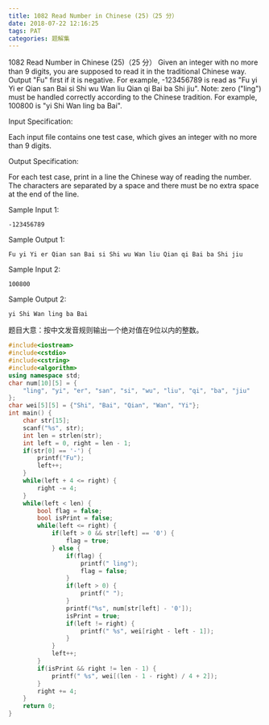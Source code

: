 ```yaml
---
title: 1082 Read Number in Chinese (25)（25 分）
date: 2018-07-22 12:16:25
tags: PAT
categories: 题解集
---
```


1082 Read Number in Chinese (25)（25 分）
Given an integer with no more than 9 digits, you are supposed to read it in the traditional Chinese way. Output "Fu" first if it is negative. For example, -123456789 is read as "Fu yi Yi er Qian san Bai si Shi wu Wan liu Qian qi Bai ba Shi jiu". Note: zero ("ling") must be handled correctly according to the Chinese tradition. For example, 100800 is "yi Shi Wan ling ba Bai".

Input Specification:

Each input file contains one test case, which gives an integer with no more than 9 digits.

Output Specification:

For each test case, print in a line the Chinese way of reading the number. The characters are separated by a space and there must be no extra space at the end of the line.

Sample Input 1:
```
-123456789
```
Sample Output 1:
```
Fu yi Yi er Qian san Bai si Shi wu Wan liu Qian qi Bai ba Shi jiu
```
Sample Input 2:
```
100800
```
Sample Output 2:
```
yi Shi Wan ling ba Bai
```
题目大意：按中文发音规则输出一个绝对值在9位以内的整数。
```cpp
#include<iostream>
#include<cstdio>
#include<cstring>
#include<algorithm>
using namespace std;
char num[10][5] = {
    "ling", "yi", "er", "san", "si", "wu", "liu", "qi", "ba", "jiu"
};
char wei[5][5] = {"Shi", "Bai", "Qian", "Wan", "Yi"};
int main() {
    char str[15];
    scanf("%s", str);
    int len = strlen(str);
    int left = 0, right = len - 1;
    if(str[0] == '-') {
        printf("Fu");
        left++;
    }
    while(left + 4 <= right) {
        right -= 4;
    }
    while(left < len) {
        bool flag = false;
        bool isPrint = false;
        while(left <= right) {
            if(left > 0 && str[left] == '0') {
                flag = true;
            } else {
                if(flag) {
                    printf(" ling");
                    flag = false;
                }
                if(left > 0) {
                    printf(" ");
                }
                printf("%s", num[str[left] - '0']);
                isPrint = true;
                if(left != right) {
                    printf(" %s", wei[right - left - 1]);
                }
            }
            left++;
        }
        if(isPrint && right != len - 1) {
            printf(" %s", wei[(len - 1 - right) / 4 + 2]);
        }
        right += 4;
    }
    return 0;
}

```
